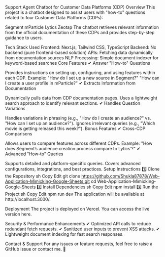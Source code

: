 Support Agent Chatbot for Customer Data Platforms (CDP)
Overview
This project is a chatbot designed to assist users with "how-to" questions related to four Customer Data Platforms (CDPs):

Segment
mParticle
Lytics
Zeotap
The chatbot retrieves relevant information from the official documentation of these CDPs and provides step-by-step guidance to users.

Tech Stack Used
Frontend: Next.js, Tailwind CSS, TypeScript
Backend: No backend (pure frontend-based solution)
APIs: Fetching data dynamically from documentation sources
NLP Processing: Simple document indexer for keyword-based searches
Core Features
✔ Answer "How-to" Questions

Provides instructions on setting up, configuring, and using features within each CDP.
Example:
"How do I set up a new source in Segment?"
"How can I create a user profile in mParticle?"
✔ Extracts Information from Documentation

Dynamically pulls data from CDP documentation pages.
Uses a lightweight search approach to identify relevant sections.
✔ Handles Question Variations

Handles variations in phrasing (e.g., "How do I create an audience?" vs. "How can I set up an audience?").
Ignores irrelevant queries (e.g., "Which movie is getting released this week?").
Bonus Features
✔ Cross-CDP Comparisons

Allows users to compare features across different CDPs.
Example: "How does Segment’s audience creation process compare to Lytics’?"
✔ Advanced "How-to" Queries

Supports detailed and platform-specific queries.
Covers advanced configurations, integrations, and best practices.
Setup Instructions
1️⃣ Clone the Repository
sh
Copy
Edit
git clone https://github.com/Shukla87878/Web-Application-Mimicking-Google-Sheets.git
cd Web-Application-Mimicking-Google-Sheets
2️⃣ Install Dependencies
sh
Copy
Edit
npm install
3️⃣ Run the Project
sh
Copy
Edit
npm run dev
The application will be available at http://localhost:3000/.

Deployment
The project is deployed on Vercel. You can access the live version here.

Security & Performance Enhancements
✔ Optimized API calls to reduce redundant fetch requests.
✔ Sanitized user inputs to prevent XSS attacks.
✔ Lightweight document indexing for fast search responses.

Contact & Support
For any issues or feature requests, feel free to raise a GitHub issue or contact me. 🚀
